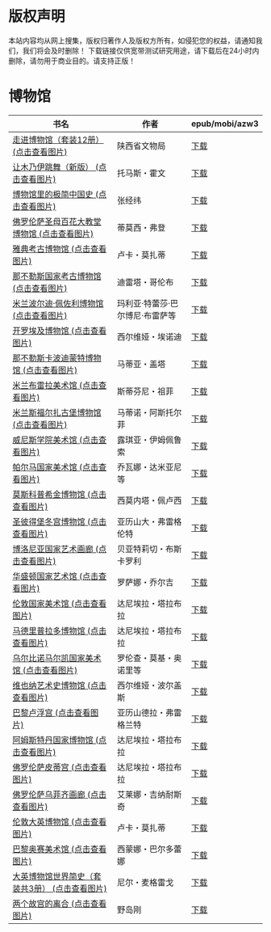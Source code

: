 # 版权声明

本站内容均从网上搜集，版权归著作人及版权方所有，如侵犯您的权益，请通知我们，我们将会及时删除！ 下载链接仅供宽带测试研究用途，请下载后在24小时内删除，请勿用于商业目的。请支持正版！

# 博物馆

| 书名 | 作者 | epub/mobi/azw3 |
| --- | --- | --- |
| [走进博物馆（套装12册） (点击查看图片)](https://www.dushupai.com/attachment/2024/06/12/8f20a7b0714e99b4.jpg) | 陕西省文物局 | [下载](https://url89.ctfile.com/f/31084289-1375498555-c1a8e6?p=8866) |
| [让木乃伊跳舞（新版） (点击查看图片)](https://www.dushupai.com/attachment/2024/06/09/79b0ff5f8480edf3.jpg) | 托马斯・霍文 | [下载](https://url89.ctfile.com/f/31084289-1356982477-24fb5a?p=8866) |
| [博物馆里的极简中国史 (点击查看图片)](https://www.dushupai.com/attachment/2024/06/05/3903e49e7e2741d1.jpg) | 张经纬 | [下载](https://url89.ctfile.com/f/31084289-1357024930-f290a1?p=8866) |
| [佛罗伦萨圣母百花大教堂博物馆 (点击查看图片)](https://www.dushupai.com/attachment/2024/06/04/1c5931a47b41b686.jpg) | 蒂莫西・弗登 | [下载](https://url89.ctfile.com/f/31084289-1357022227-26b8b3?p=8866) |
| [雅典考古博物馆 (点击查看图片)](https://www.dushupai.com/attachment/2024/06/04/76d5fb89ebf83ddb.jpg) | 卢卡・莫扎蒂 | [下载](https://url89.ctfile.com/f/31084289-1357022161-31f368?p=8866) |
| [那不勒斯国家考古博物馆 (点击查看图片)](https://www.dushupai.com/attachment/2024/06/04/36f400e2283840b2.jpg) | 迪雷塔・哥伦布 | [下载](https://url89.ctfile.com/f/31084289-1357022095-e3f07a?p=8866) |
| [米兰波尔迪·佩佐利博物馆 (点击查看图片)](https://www.dushupai.com/attachment/2024/06/04/a3a57c94c73a8fc5.jpg) | 玛利亚·特蕾莎·巴尔博尼·布雷萨等 | [下载](https://url89.ctfile.com/f/31084289-1357022026-e8a5d2?p=8866) |
| [开罗埃及博物馆 (点击查看图片)](https://www.dushupai.com/attachment/2024/06/04/0b9c8f0979d8b36b.jpg) | 西尔维娅・埃诺迪 | [下载](https://url89.ctfile.com/f/31084289-1357022044-efa9f4?p=8866) |
| [那不勒斯卡波迪蒙特博物馆 (点击查看图片)](https://www.dushupai.com/attachment/2024/06/04/0057fb499710da40.jpg) | 马蒂亚・盖塔 | [下载](https://url89.ctfile.com/f/31084289-1357022035-34c433?p=8866) |
| [米兰布雷拉美术馆 (点击查看图片)](https://www.dushupai.com/attachment/2024/06/03/d39aaad3ee53a92b.jpg) | 斯蒂芬尼・祖菲 | [下载](https://url89.ctfile.com/f/31084289-1357019170-dd2f29?p=8866) |
| [米兰斯福尔扎古堡博物馆 (点击查看图片)](https://www.dushupai.com/attachment/2024/06/03/b2dad0182b98b674.jpg) | 马蒂诺・阿斯托尔菲 | [下载](https://url89.ctfile.com/f/31084289-1357019149-58301b?p=8866) |
| [威尼斯学院美术馆 (点击查看图片)](https://www.dushupai.com/attachment/2024/06/03/26c36751c4d44647.jpg) | 露琪亚・伊姆佩鲁索 | [下载](https://url89.ctfile.com/f/31084289-1357019119-338773?p=8866) |
| [帕尔马国家美术馆 (点击查看图片)](https://www.dushupai.com/attachment/2024/06/03/09e3c16bd85615e9.jpg) | 乔瓦娜・达米亚尼等 | [下载](https://url89.ctfile.com/f/31084289-1357019065-def2cc?p=8866) |
| [莫斯科普希金博物馆 (点击查看图片)](https://www.dushupai.com/attachment/2024/06/03/0339dfb86db96b51.jpg) | 西莫内塔・佩卢西 | [下载](https://url89.ctfile.com/f/31084289-1357019038-d6ede3?p=8866) |
| [圣彼得堡冬宫博物馆 (点击查看图片)](https://www.dushupai.com/attachment/2024/06/03/834c3d118ea35978.jpg) | 亚历山大・弗雷格伦特 | [下载](https://url89.ctfile.com/f/31084289-1357019044-36223b?p=8866) |
| [博洛尼亚国家艺术画廊 (点击查看图片)](https://www.dushupai.com/attachment/2024/06/03/b0f71eb60dd38262.jpg) | 贝亚特莉切・布斯卡罗利 | [下载](https://url89.ctfile.com/f/31084289-1357018801-161f22?p=8866) |
| [华盛顿国家艺术馆 (点击查看图片)](https://www.dushupai.com/attachment/2024/06/03/d0a46798bd6d4923.jpg) | 罗萨娜・乔尔吉 | [下载](https://url89.ctfile.com/f/31084289-1357018789-4a7fa3?p=8866) |
| [伦敦国家美术馆 (点击查看图片)](https://www.dushupai.com/attachment/2024/06/03/fa22e4762d30e760.jpg) | 达尼埃拉・塔拉布拉 | [下载](https://url89.ctfile.com/f/31084289-1357018696-513898?p=8866) |
| [马德里普拉多博物馆 (点击查看图片)](https://www.dushupai.com/attachment/2024/06/03/cc59177d8f1549ba.jpg) | 达尼埃拉・塔拉布拉 | [下载](https://url89.ctfile.com/f/31084289-1357018684-d7b281?p=8866) |
| [乌尔比诺马尔凯国家美术馆 (点击查看图片)](https://www.dushupai.com/attachment/2024/06/03/3a50870a88464101.jpg) | 罗伦查・莫基・奥诺里等 | [下载](https://url89.ctfile.com/f/31084289-1357018648-5c52b0?p=8866) |
| [维也纳艺术史博物馆 (点击查看图片)](https://www.dushupai.com/attachment/2024/06/03/ca22f0920851db0a.jpg) | 西尔维娅・波尔盖斯 | [下载](https://url89.ctfile.com/f/31084289-1357018669-686c5d?p=8866) |
| [巴黎卢浮宫 (点击查看图片)](https://www.dushupai.com/attachment/2024/06/02/a6f8dc2144964cd5.jpg) | 亚历山德拉・弗雷格兰特 | [下载](https://url89.ctfile.com/f/31084289-1357012414-10182f?p=8866) |
| [阿姆斯特丹国家博物馆 (点击查看图片)](https://www.dushupai.com/attachment/2024/06/02/25d48fadbdd31c9d.jpg) | 达尼埃拉・塔拉布拉 | [下载](https://url89.ctfile.com/f/31084289-1357013218-677a0a?p=8866) |
| [佛罗伦萨皮蒂宫 (点击查看图片)](https://www.dushupai.com/attachment/2024/06/02/db96c6a7be96ff42.jpg) | 达尼埃拉・塔拉布拉 | [下载](https://url89.ctfile.com/f/31084289-1357012279-fd065b?p=8866) |
| [佛罗伦萨乌菲齐画廊 (点击查看图片)](https://www.dushupai.com/attachment/2024/06/02/2f6edd54b4b01e96.jpg) | 艾莱娜・吉纳耐斯奇 | [下载](https://url89.ctfile.com/f/31084289-1357012285-af45df?p=8866) |
| [伦敦大英博物馆 (点击查看图片)](https://www.dushupai.com/attachment/2024/06/02/9eafcaeaaa85c692.jpg) | 卢卡・莫扎蒂  | [下载](https://url89.ctfile.com/f/31084289-1357012210-e9d448?p=8866) |
| [巴黎奥赛美术馆 (点击查看图片)](https://www.dushupai.com/attachment/2024/06/02/ed2690d8944db7cf.jpg) | 西蒙娜・巴尔多蕾娜 | [下载](https://url89.ctfile.com/f/31084289-1357012240-1bee54?p=8866) |
| [大英博物馆世界简史（套装共3册） (点击查看图片)](https://www.dushupai.com/attachment/2024/06/02/0ef30c23b378645d.jpg) | 尼尔・麦格雷戈 | [下载](https://url89.ctfile.com/f/31084289-1357010083-942903?p=8866) |
| [两个故宫的离合 (点击查看图片)](https://www.dushupai.com/attachment/2024/06/01/7c7a1cdc4c4ac548.jpg) | 野岛刚  | [下载](https://url89.ctfile.com/f/31084289-1357006156-d22a19?p=8866) |
